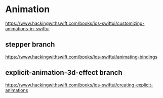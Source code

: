 # Animation
https://www.hackingwithswift.com/books/ios-swiftui/customizing-animations-in-swiftui

## stepper branch
https://www.hackingwithswift.com/books/ios-swiftui/animating-bindings

## explicit-animation-3d-effect branch
https://www.hackingwithswift.com/books/ios-swiftui/creating-explicit-animations

